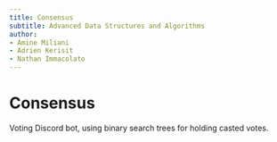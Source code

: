 ```yaml
---
title: Consensus
subtitle: Advanced Data Structures and Algorithms
author:
- Amine Miliani
- Adrien Kerisit
- Nathan Immacolato
---
```


# Consensus

Voting Discord bot, using binary search trees for holding casted votes.
